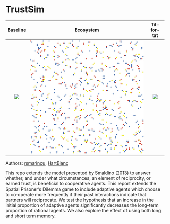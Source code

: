 # TrustSim

Baseline                   |  Ecosystem                |  Tit-for-tat
:-------------------------:|:-------------------------:|:-------------------------:
![](img/smaldino.gif)      |  ![](img/ecosystem.gif)   | ![](img/tit-for-tat.gif)

Authors: [rsmarincu](https://github.com/rsmarincu), [HartBlanc](https://github.com/HartBlanc)

This repo extends the model presented by Smaldino (2013) to answer whether, and under what circumstances, an element of reciprocity, or earned trust, is beneficial to cooperative agents. This report extends the Spatial Prisoner’s Dilemma game to include adaptive agents which choose to co-operate more frequently if their past interactions indicate that partners will reciprocate. We test the hypothesis that an increase in the initial proportion of adaptive agents significantly decreases the long-term proportion of rational agents. We also explore the effect of using both long and short term memory.
